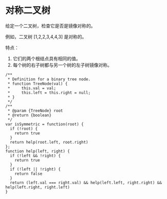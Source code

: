 # 对称二叉树
给定一个二叉树，检查它是否是镜像对称的。

例如，二叉树 [1,2,2,3,4,4,3] 是对称的。

特点：
1. 它们的两个根结点具有相同的值。
2. 每个树的右子树都与另一个树的左子树镜像对称。

```
/**
 * Definition for a binary tree node.
 * function TreeNode(val) {
 *     this.val = val;
 *     this.left = this.right = null;
 * }
 */
/**
 * @param {TreeNode} root
 * @return {boolean}
 */
var isSymmetric = function(root) {
  if (!root) {
    return true
  }
  return help(root.left, root.right)
};
function help(left, right) {
  if (!left && !right) {
    return true
  }
  if (!left || !right) {
    return false
  }
  return (left.val === right.val) && help(left.left, right.right) && help(left.right, right.left)
}
```